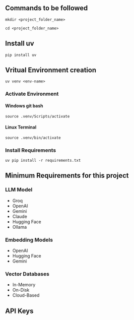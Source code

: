 ## Commands to be followed


```
mkdir <project_folder_name>
```

```
cd <project_folder_name>
```


## Install uv

```
pip install uv
```


## Vritual Environment creation

```
uv venv <env-name>
```

### Activate Environment

#### Windows git bash
```
source .venv/Scripts/activate
```

#### Linux Terminal
```
source .venv/bin/activate
```

### Install Requirements
```
uv pip install -r requirements.txt
```

## Minimum Requirements for this project

### LLM Model 
* Groq 
* OpenAI 
* Gemini 
* Claude 
* Hugging Face 
* Ollama

### Embedding Models 
* OpenAI 
* Hugging Face 
* Gemini 

### Vector Databases 
* In-Memory 
* On-Disk 
* Cloud-Based

## API Keys
